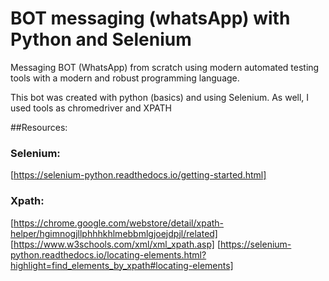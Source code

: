 # BOT messaging (whatsApp) with Python and Selenium

Messaging BOT (WhatsApp) from scratch using modern automated testing tools with a modern and robust programming language. 

This bot was created with python (basics) and using Selenium. As well, I used tools as chromedriver and XPATH

##Resources:

### Selenium:
[https://selenium-python.readthedocs.io/getting-started.html]

### Xpath:
[https://chrome.google.com/webstore/detail/xpath-helper/hgimnogjllphhhkhlmebbmlgjoejdpjl/related]
[https://www.w3schools.com/xml/xml_xpath.asp]
[https://selenium-python.readthedocs.io/locating-elements.html?highlight=find_elements_by_xpath#locating-elements]

